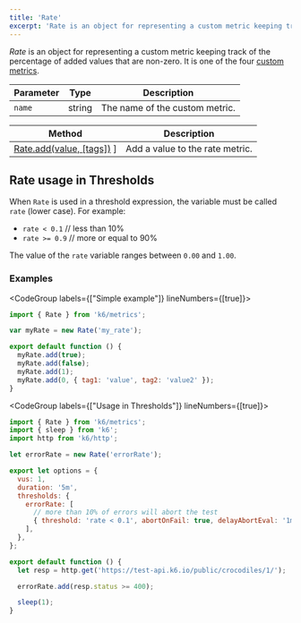 ```yaml
---
title: 'Rate'
excerpt: 'Rate is an object for representing a custom metric keeping track of the percentage of added values that are non-zero.'
---
```


_Rate_ is an object for representing a custom metric keeping track of the percentage of added values that are non-zero. It is one of the four [custom metrics](/v0.32/javascript-api/k6-metrics).

| Parameter | Type   | Description                    |
| --------- | ------ | ------------------------------ |
| `name`    | string | The name of the custom metric. |

| Method                                                                                 | Description                     |
| -------------------------------------------------------------------------------------- | ------------------------------- |
| [Rate.add(value, [tags])](/v0.32/javascript-api/k6-metrics/rate/rate-add-value-tags) ] | Add a value to the rate metric. |

## Rate usage in Thresholds

When `Rate` is used in a threshold expression, the variable must be called `rate` (lower case).
For example:

- `rate < 0.1` // less than 10%
- `rate >= 0.9` // more or equal to 90%

The value of the `rate` variable ranges between `0.00` and `1.00`.

### Examples

<CodeGroup labels={["Simple example"]} lineNumbers={[true]}>

```javascript
import { Rate } from 'k6/metrics';

var myRate = new Rate('my_rate');

export default function () {
  myRate.add(true);
  myRate.add(false);
  myRate.add(1);
  myRate.add(0, { tag1: 'value', tag2: 'value2' });
}
```

</CodeGroup>

<CodeGroup labels={["Usage in Thresholds"]} lineNumbers={[true]}>

```javascript
import { Rate } from 'k6/metrics';
import { sleep } from 'k6';
import http from 'k6/http';

let errorRate = new Rate('errorRate');

export let options = {
  vus: 1,
  duration: '5m',
  thresholds: {
    errorRate: [
      // more than 10% of errors will abort the test
      { threshold: 'rate < 0.1', abortOnFail: true, delayAbortEval: '1m' },
    ],
  },
};

export default function () {
  let resp = http.get('https://test-api.k6.io/public/crocodiles/1/');

  errorRate.add(resp.status >= 400);

  sleep(1);
}
```

</CodeGroup>
